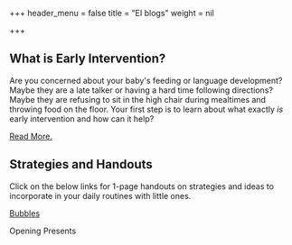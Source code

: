 +++
header_menu = false
title = "EI blogs"
weight = nil

+++
## What is Early Intervention?

Are you concerned about your baby's feeding or language development? Maybe they are a late talker or having a hard time following directions? Maybe they are refusing to sit in the high chair during mealtimes and throwing food on the floor. Your first step is to learn about what exactly _is_ early intervention and how can it help?

[Read More.](/what-is-early-intervention)

## Strategies and Handouts

Click on the below links for 1-page handouts on strategies and ideas to incorporate in your daily routines with little ones.

[Bubbles](/playing-with-bubbles) 

Opening Presents 